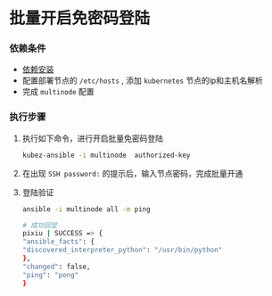 # 批量开启免密码登陆

### 依赖条件
- [依赖安装](prerequisites.md)
- 配置部署节点的 `/etc/hosts` , 添加 `kubernetes` 节点的ip和主机名解析
- 完成 `multinode` 配置

### 执行步骤
1. 执行如下命令，进行开启批量免密码登陆
    ``` bash
    kubez-ansible -i multinode  authorized-key
    ```

2. 在出现 `SSH password:` 的提示后，输入节点密码，完成批量开通

3. 登陆验证
    ``` bash
    ansible -i multinode all -m ping

    # 成功回显
    pixiu | SUCCESS => {
    "ansible_facts": {
    "discovered_interpreter_python": "/usr/bin/python"
    },
    "changed": false,
    "ping": "pong"
    }   
    ```
